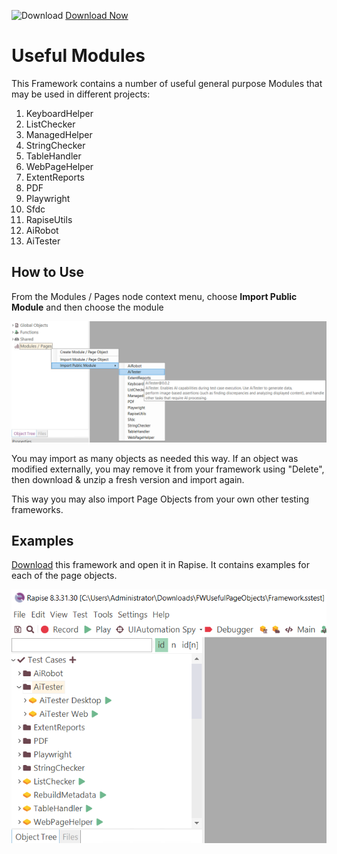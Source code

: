 ![Download](https://github.githubassets.com/images/icons/emoji/unicode/23ec.png?v8) [Download Now](https://inflectra.github.io/DownGit/#/home?url=https://github.com/Inflectra/rapise-powerpack/tree/master/FWUsefulPageObjects )

# Useful Modules

This Framework contains a number of useful general purpose Modules that may be used in different projects:

1. KeyboardHelper
2. ListChecker
3. ManagedHelper
4. StringChecker
5. TableHandler
6. WebPageHelper
7. ExtentReports
8. PDF
9. Playwright
10. Sfdc
11. RapiseUtils
12. AiRobot
13. AiTester

## How to Use

From the Modules / Pages node context menu, choose **Import Public Module** and then choose the module

![Import Public Module](img/README_ImportPubModule.png)

You may import as many objects as needed this way. If an object was modified externally, you may remove it from your framework using "Delete", then download & unzip a fresh version and import again.

This way you may also import Page Objects from your own other testing frameworks.

## Examples

[Download](https://inflectra.github.io/DownGit/#/home?url=https://github.com/Inflectra/rapise-powerpack/tree/master/FWUsefulPageObjects) this framework and open it in Rapise. It contains examples for each of the page objects.

![Useful Module Examples](img/README_Examples.png)
